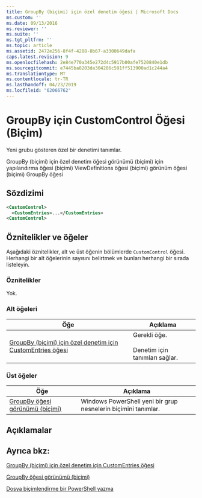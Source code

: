 ```yaml
---
title: GroupBy (biçimi) için özel denetim öğesi | Microsoft Docs
ms.custom: ''
ms.date: 09/13/2016
ms.reviewer: ''
ms.suite: ''
ms.tgt_pltfrm: ''
ms.topic: article
ms.assetid: 2472e256-8f4f-4288-8b67-a3300649dafa
caps.latest.revision: 9
ms.openlocfilehash: 2e84e770a345e272d4c5917b00afe7520840e1db
ms.sourcegitcommit: e7445ba8203da304286c591ff513900ad1c244a4
ms.translationtype: MT
ms.contentlocale: tr-TR
ms.lasthandoff: 04/23/2019
ms.locfileid: "62066762"
---
```

# <a name="customcontrol-element-for-groupby-format"></a>GroupBy için CustomControl Öğesi (Biçim)

Yeni grubu gösteren özel bir denetimi tanımlar.

GroupBy (biçimi) için özel denetim öğesi görünümü (biçimi) için yapılandırma öğesi (biçimi) ViewDefinitions öğesi (biçimi) görünüm öğesi (biçimi) GroupBy öğesi

## <a name="syntax"></a>Sözdizimi

```xml
<CustomControl>
  <CustomEntries>...</CustomEntries>
<CustomControl>
```

## <a name="attributes-and-elements"></a>Öznitelikler ve öğeler

Aşağıdaki öznitelikler, alt ve üst öğenin bölümlerde `CustomControl` öğesi. Herhangi bir alt öğelerinin sayısını belirtmek ve bunları herhangi bir sırada listeleyin.

### <a name="attributes"></a>Öznitelikler

Yok.

### <a name="child-elements"></a>Alt öğeleri

|Öğe|Açıklama|
|-------------|-----------------|
|[GroupBy (biçimi) için özel denetim için CustomEntries öğesi](./customentries-element-for-customcontrol-for-groupby-format.md)|Gerekli öğe.<br /><br /> Denetim için tanımları sağlar.|

### <a name="parent-elements"></a>Üst öğeler

|Öğe|Açıklama|
|-------------|-----------------|
|[GroupBy öğesi görünümü (biçimi)](./groupby-element-for-view-format.md)|Windows PowerShell yeni bir grup nesnelerin biçimini tanımlar.|

## <a name="remarks"></a>Açıklamalar

## <a name="see-also"></a>Ayrıca bkz:

[GroupBy (biçimi) için özel denetim için CustomEntries öğesi](./customentries-element-for-customcontrol-for-groupby-format.md)

[GroupBy öğesi görünümü (biçimi)](./groupby-element-for-view-format.md)

[Dosya biçimlendirme bir PowerShell yazma](./writing-a-powershell-formatting-file.md)
